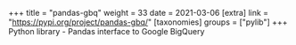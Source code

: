 +++
title = "pandas-gbq"
weight = 33
date = 2021-03-06
[extra]
link = "https://pypi.org/project/pandas-gbq/"
[taxonomies]
groups = ["pylib"]
+++
Python library - Pandas interface to Google BigQuery

